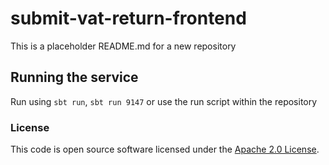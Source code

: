 
# submit-vat-return-frontend
This is a placeholder README.md for a new repository

## Running the service

Run using `sbt run`, `sbt run 9147` or use the run script within the repository 

### License
This code is open source software licensed under the [Apache 2.0 License]("http://www.apache.org/licenses/LICENSE-2.0.html").

